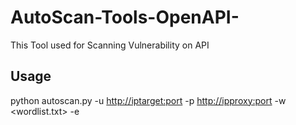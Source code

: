 # AutoScan-Tools-OpenAPI-
This Tool used for Scanning Vulnerability on API


## Usage
python autoscan.py -u <http://iptarget:port> -p <http://ipproxy:port> -w <wordlist.txt> -e <email-receiver>
